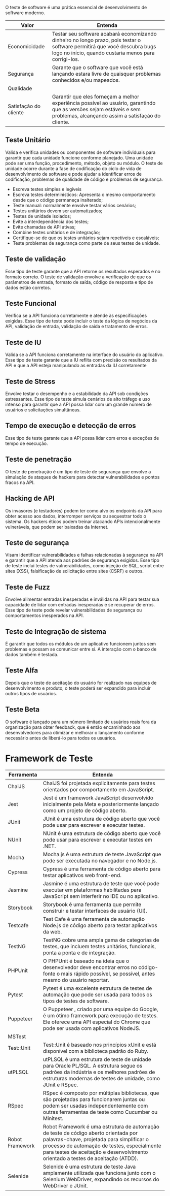 O teste de software é uma prática essencial de desenvolvimento de software moderno.

| Valor                 | Entenda                                                                                                                                                                           |
| --------------------- | --------------------------------------------------------------------------------------------------------------------------------------------------------------------------------- |
| Economicidade         | Testar seu software acabará economizando dinheiro no longo prazo, pois testar o software permitirá que você descubra bugs logo no início, quando custaria menos para corrigi-los. |
| Segurança             | Garante que o software que você está lançando estara livre de quaisquer problemas conhecidos e/ou mapeados.                                                                       |
| Qualidade             |                                                                                                                                                                                   |
| Satisfação do cliente | Garantir que eles forneçam a melhor experiência possível ao usuário, garantindo que as versões sejam estáveis ​​e sem problemas, alcançando assim a satisfação do cliente.        |
## Teste Unitário
Valida e verifica unidades ou componentes de software individuais para garantir que cada unidade funcione conforme planejado.
Uma unidade pode ser uma função, procedimento, método, objeto ou módulo. O teste de unidade ocorre durante a fase de codificação do ciclo de vida de desenvolvimento de software e pode ajudar a identificar erros de codificação, problemas de qualidade de código e problemas de segurança.

* Escreva testes simples e legíveis
* Escreva testes determinísticos: Apresenta o mesmo comportamento desde que o código permaneça inalterado;
* Teste manual: normalmente envolve testar vários cenários;
* Testes unitários devem ser automatizados;
* Testes de unidade isolados;
* Evite a interdependência dos testes;
* Evite chamadas de API ativas;
* Combine testes unitários e de integração;
* Certifique-se de que os testes unitários sejam repetíveis e escaláveis;
* Teste problemas de segurança como parte de seus testes de unidade.
## Teste de validação
Esse tipo de teste garante que a API retorne os resultados esperados e no formato correto. O teste de validação envolve a verificação de que os parâmetros de entrada, formato de saída, código de resposta e tipo de dados estão corretos.

## Teste Funcional
Verifica se a API funciona corretamente e atende às especificações exigidas. Esse tipo de teste pode incluir o teste da lógica de negócios da API, validação de entrada, validação de saída e tratamento de erros.

## Teste de IU
Valida se a API funciona corretamente na interface do usuário do aplicativo. Esse tipo de teste garante que a IU reflita com precisão os resultados da API e que a API esteja manipulando as entradas da IU corretamente

## Teste de Stress
Envolve testar o desempenho e a estabilidade da API sob condições estressantes. Esse tipo de teste simula cenários de alto tráfego e uso intenso para garantir que a API possa lidar com um grande número de usuários e solicitações simultâneas.

## Tempo de execução e detecção de erros
Esse tipo de teste garante que a API possa lidar com erros e exceções de tempo de execução.

## Teste de penetração
O teste de penetração é um tipo de teste de segurança que envolve a simulação de ataques de hackers para detectar vulnerabilidades e pontos fracos na API.

## Hacking de API
Os invasores (e testadores) podem ter como alvo os endpoints da API para obter acesso aos dados, interromper serviços ou sequestrar todo o sistema. Os hackers éticos podem treinar atacando APIs intencionalmente vulneráveis, que podem ser baixadas da Internet.
## Teste de segurança
Visam identificar vulnerabilidades e falhas relacionadas à segurança na API e garantir que a API atenda aos padrões de segurança exigidos. Esse tipo de teste inclui testes de vulnerabilidades, como injeção de SQL, script entre sites (XSS), falsificação de solicitação entre sites (CSRF) e outros.
## Teste de Fuzz
Envolve alimentar entradas inesperadas e inválidas na API para testar sua capacidade de lidar com entradas inesperadas e se recuperar de erros. Esse tipo de teste pode revelar vulnerabilidades de segurança ou comportamentos inesperados na API.
## Teste de Integração de sistema
É garantir que todos os módulos de um aplicativo funcionem juntos sem problemas e possam se comunicar entre si. A interação com o banco de dados também é testada.
## Teste Alfa
Depois que o teste de aceitação do usuário for realizado nas equipes de desenvolvimento e produto, o teste poderá ser expandido para incluir outros tipos de usuários.
## Teste Beta
O software é lançado para um número limitado de usuários reais fora da organização para obter feedback, que é então encaminhado aos desenvolvedores para otimizar e melhorar o lançamento conforme necessário antes de liberá-lo para todos os usuários.
# Framework de Teste

| Ferramenta      | Entenda                                                                                                                                                                                                                                                             |
| --------------- | ------------------------------------------------------------------------------------------------------------------------------------------------------------------------------------------------------------------------------------------------------------------- |
| ChaiJS          | ChaiJS foi projetada explicitamente para testes orientados por comportamento em JavaScript.                                                                                                                                                                         |
| Jest            | Jest é um framework JavaScript desenvolvido inicialmente pela Meta e posteriormente lançado como um projeto de código aberto.                                                                                                                                       |
| JUnit           | JUnit é uma estrutura de código aberto que você pode usar para escrever e executar testes.                                                                                                                                                                          |
| NUnit           | NUnit é uma estrutura de código aberto que você pode usar para escrever e executar testes em .NET.                                                                                                                                                                  |
| Mocha           | Mocha.js é uma estrutura de teste JavaScript que pode ser executada no navegador e no Node.js.                                                                                                                                                                      |
| Cypress         | Cypress é uma ferramenta de código aberto para testar aplicativos web front-end.                                                                                                                                                                                    |
| Jasmine         | Jasmine é uma estrutura de teste que você pode executar em plataformas habilitadas para JavaScript sem interferir no IDE ou no aplicativo.                                                                                                                          |
| Storybook       | Storybook é uma ferramenta que permite construir e testar interfaces de usuário (UI).                                                                                                                                                                               |
| Testcafe        | Test Cafe é uma ferramenta de automação Node.js de código aberto para testar aplicativos da web.                                                                                                                                                                    |
| TestNG          | TestNG cobre uma ampla gama de categorias de testes, que incluem testes unitários, funcionais, ponta a ponta e de integração.                                                                                                                                       |
| PHPUnit         | O PHPUnit é baseado na ideia que o desenvolvedor deve encontrar erros no código-fonte o mais rápido possível, se possível, antes mesmo do usuário reportar.                                                                                                         |
| Pytest          | Pytest é uma excelente estrutura de testes de automação que pode ser usada para todos os tipos de testes de software.                                                                                                                                               |
| Puppeteer       | O Puppeteer , criado por uma equipe do Google, é um ótimo framework para execução de testes. Ele oferece uma API especial do Chrome que pode ser usada com aplicativos NodeJS.                                                                                      |
| MSTest          |                                                                                                                                                                                                                                                                     |
| Test::Unit      | Test::Unit é baseado nos princípios xUnit e está disponível com a biblioteca padrão do Ruby.                                                                                                                                                                        |
| utPLSQL         | utPLSQL é uma estrutura de teste de unidade para Oracle PL/SQL. A estrutura segue os padrões da indústria e os melhores padrões de estruturas modernas de testes de unidade, como JUnit e RSpec.                                                                    |
| RSpec           | RSpec é composto por múltiplas bibliotecas, que são projetadas para funcionarem juntas ou podem ser usadas independentemente com outras ferramentas de teste como Cucumber ou Minitest.                                                                             |
| Robot Framework | Robot Framework é uma estrutura de automação de teste de código aberto orientada por palavras-chave, projetada para simplificar o processo de automação de testes, especialmente para testes de aceitação e desenvolvimento orientado a testes de aceitação (ATDD). |
| Selenide        | Selenide é uma estrutura de teste Java amplamente utilizada que funciona junto com o Selenium WebDriver, expandindo os recursos do WebDriver e JUnit.                                                                                                               |
